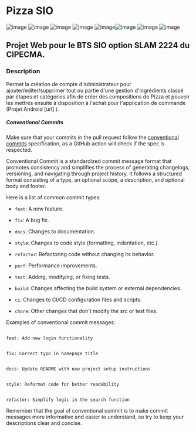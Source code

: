 # Pizza SIO
![image](https://img.shields.io/badge/MariaDB-003545?style=for-the-badge&logo=mariadb&logoColor=white) ![image](https://img.shields.io/badge/Codeigniter-EF4223?style=for-the-badge&logo=codeigniter&logoColor=white) ![image](	https://img.shields.io/badge/Bootstrap-563D7C?style=for-the-badge&logo=bootstrap&logoColor=white) ![image](https://img.shields.io/badge/jQuery-0769AD?style=for-the-badge&logo=jquery&logoColor=white) ![image](https://img.shields.io/badge/Visual_Studio_Code-0078D4?style=for-the-badge&logo=visual%20studio%20code&logoColor=white)![image](https://img.shields.io/badge/PHP-777BB4?style=for-the-badge&logo=php&logoColor=white) ![image](https://img.shields.io/badge/CSS3-1572B6?style=for-the-badge&logo=css3&logoColor=white) ![image](https://img.shields.io/badge/HTML5-E34F26?style=for-the-badge&logo=html5&logoColor=white)

## Projet Web pour le BTS SIO option SLAM 2224 du CIPECMA.
 
### Description
Permet la création de compte d'administrateur pour ajouter/editer/supprimer tout ou partie d'une gestion d'ingrédients classé par étapes et catégories afin de créer des compositions de Pizza et pouvoir les mettres ensuite à disposition à l'achat pour l'application de commande (Projet Android [url] ).
 
##### Conventional Commits
 
Make sure that your commits in the pull request follow the [conventional commits](https://www.conventionalcommits.org/en/v1.0.0/) specification, as a GitHub action will check if the spec is respected.
 
Conventional Commit is a standardized commit message format that promotes consistency and simplifies the process of generating changelogs, versioning, and navigating through project history. It follows a structured format consisting of a type, an optional scope, a description, and optional body and footer.
 
Here is a list of common commit types:
 
- `feat`: A new feature.

- `fix`: A bug fix.

- `docs`: Changes to documentation.

- `style`: Changes to code style (formatting, indentation, etc.).

- `refactor`: Refactoring code without changing its behavior.

- `perf`: Performance improvements.

- `test`: Adding, modifying, or fixing tests.

- `build`: Changes affecting the build system or external dependencies.

- `ci`: Changes to CI/CD configuration files and scripts.

- `chore`: Other changes that don't modify the src or test files.
 
Examples of conventional commit messages:
 
```

feat: Add new login functionality

```
 
```

fix: Correct typo in homepage title

```
 
```

docs: Update README with new project setup instructions

```
 
```

style: Reformat code for better readability

```
 
```

refactor: Simplify logic in the search function

```
 
Remember that the goal of conventional commit is to make commit messages more informative and easier to understand, so try to keep your descriptions clear and concise.